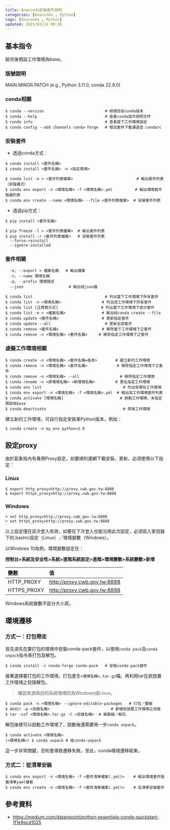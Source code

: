 ```yaml
---
title: Anaconda安裝套件說明
categories: [Anaconda , Python]
tags: [Anaconda , Python]
updated: 2023/03/24 09:30
---
```


## 基本指令

裝完後預設工作環境為base。

### 版號說明

MAIN.MINOR.PATCH (e.g., Python 3.11.0, conda 22.9.0)

### conda相關
```console
$ conda --version                           # 檢視目前conda版本
$ conda --help                              # 查看conda指令說明文件
$ conda info                                # 查看當下工作環境設定
$ conda config --add channels conda-forge   # 增加套件下載通道至.condarc
```

### 安裝套件

- 透過conda方式：
```console
$ conda install <套件名稱>
$ conda install <套件名稱> -n <指定環境>

$ conda list -e > <套件列表檔案>                            # 輸出套件列表（非階層式）
$ conda env export -n <環境名稱> -f <環境名稱>.yml          # 輸出環境套件階層列表
$ conda env create --name <環境名稱> --file <套件列表檔案>  # 安裝套件列表
```

- 透過pip方式：
```console
$ pip install <套件名稱>

$ pip freeze -l > <套件列表檔案>  # 輸出套件列表
$ pip install -r <套件列表檔案>   # 安裝套件列表
  --force-reinstall
  --ignore-installed
```


### 套件相關

```console
  -e, --export > 檔案名稱   # 輸出檔案
  -n, --name 環境名稱
  -p, --prefix 環境路徑
  --json                    # 輸出成json檔
```

```console
$ conda list                                # 列出當下工作環境下所有套件
$ conda list -n <環境名稱>                  # 列出該工作環境下所有套件
$ conda list [正規表示式]                   # 列出當下工作環境下部分套件
$ conda list -e > <檔案名稱>                # 輸出給conda create --file
$ conda update <套件名稱>                   # 更新指定套件
$ conda update --all                        # 更新全部套件
$ conda remove <套件名稱>                   # 移除當下工作環境下之套件
$ conda remove -n <環境名稱> <套件名稱>     # 移除指定工作環境下之套件
```

### 虛擬工作環境相關
```console
$ conda create -n <環境名稱> <套件名稱=版本>        # 建立新的工作環境
$ conda remove -n <環境名稱> <套件名稱>             # 移除指定工作環境下之套件
$ conda remove -n <環境名稱> --all                  # 移除指定工作環境
$ conda rename -n <原環境名稱> <新環境名稱>         # 更名指定工作環境
$ conda env list                                    # 列出有哪些工作環境
$ conda env export -n <環境名稱> -f <環境名稱>.yml  # 輸出該工作環境套件列表
$ conda activate [環境名稱]                         # 啟動工作環境，未指定預設為base
$ conda deactivate                                  # 停用工作環境
```

建立新的工作環境，可自行指定安裝某Python版本，例如：

```console
$ conda create -n my_env python=3.9
```

## 設定proxy

由於氣象局內有專用Proxy設定，如要順利連網下載安裝、更新，必須使用以下設定：

### Linux

```console
$ export http_proxy=http://proxy.cwb.gov.tw:8888
$ export https_proxy=http://proxy.cwb.gov.tw:8888
```

### Windows

```console
> set http_proxy=http://proxy.cwb.gov.tw:8888
> set https_proxy=http://proxy.cwb.gov.tw:8888
```

以上設定僅在該次登入有效，如要在下次登入也能沿用此次設定，必須寫入家目錄下的.bashrc設定（Linux）／環境變數（Windows）。

以Windows 10為例，環境變數設定在：

**控制台>系統及安全性>系統>進階系統設定>進階>環境變數>系統變數>新增**

| 變數          | 值                           |
| :------------ | :--------------------------- |
| HTTP_PROXY    | http://proxy.cwb.gov.tw:8888 |
| HTTPS_PROXY   | http://proxy.cwb.gov.tw:8888 |

Windows系統變數不區分大小寫。


## 環境遷移
### 方式一：打包帶走

首先須先在要打包的環境中安裝conda-pack套件，以使用`conda pack`及`conda unpack`指令來打包及解包。

```console
$ conda install -c conda-forge conda-pack   # 安裝conda-pack套件
```

接著選擇要打包的工作環境，打包產生`<環境名稱>.tar.gz`檔。再利用tar在欲放置工作環境之目錄解包。

> 確認來源與目的系統環境同為Windows或Linux。

```console
$ conda pack -n <環境名稱> --ignore-editable-packages   # 打包／壓縮
$ mkdir -p <目錄名稱>                           # 新增欲放置工作環境之目錄
$ tar -xzf <環境名稱>.tar.gz -C <目錄名稱>  # 解壓縮／解包
```

解包後便可以啟動工作環境了，啟動後還需要再一步`conda unpack`。

```console
$ conda activate <環境名稱>
(<環境名稱>) $ conda unpack # 或conda-unpack
```

這一步非常關鍵，否則會導致遷移失敗。至此，conda環境遷移結束。

### 方式二：從清單安裝
```console
$ conda env export -n <環境名稱> -f <套件清單檔案(.yml)>    # 輸出環境套件階層清單yaml檔案
$ conda env create -n <環境名稱> -f <套件清單檔案(.yml)>    # 從清單安裝套件
```

## 參考資料

- https://medium.com/datainpoint/python-essentials-conda-quickstart-1f1e9ecd1025
